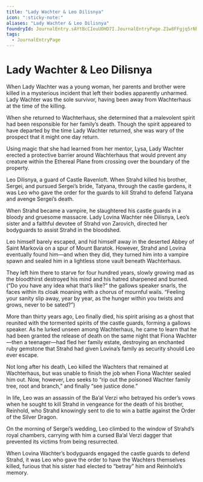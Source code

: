 ```yaml
---
title: "Lady Wachter & Leo Dilisnya"
icon: ":sticky-note:"
aliases: "Lady Wachter & Leo Dilisnya"
foundryId: JournalEntry.sAYtBcCIeuUOHD7I.JournalEntryPage.Z1w8FFgjq5rNhRro
tags:
  - JournalEntryPage
---
```


# Lady Wachter & Leo Dilisnya
When Lady Wachter was a young woman, her parents and brother were killed in a mysterious incident that left their bodies apparently unharmed. Lady Wachter was the sole survivor, having been away from Wachterhaus at the time of the killing.

When she returned to Wachterhaus, she determined that a malevolent spirit had been responsible for her family’s death. Though the spirit appeared to have departed by the time Lady Wachter returned, she was wary of the prospect that it might one day return.

Using magic that she had learned from her mentor, Lysa, Lady Wachter erected a protective barrier around Wachterhaus that would prevent any creature within the Ethereal Plane from crossing over the boundary of the property.

Leo Dilisnya, a guard of Castle Ravenloft. When Strahd killed his brother, Sergei, and pursued Sergei’s bride, Tatyana, through the castle gardens, it was Leo who gave the order for the guards to kill Strahd to defend Tatyana and avenge Sergei’s death.

When Strahd became a vampire, he slaughtered his castle guards in a bloody and gruesome massacre. Lady Lovina Wachter née Dilisnya, Leo’s sister and a faithful devotee of Strahd von Zarovich, directed her bodyguards to assist Strahd in the bloodshed.

Leo himself barely escaped, and hid himself away in the deserted Abbey of Saint Markovia on a spur of Mount Baratok. However, Strahd and Lovina eventually found him—and when they did, they turned him into a vampire spawn and sealed him in a lightless stone vault beneath Wachterhaus.

They left him there to starve for four hundred years, slowly growing mad as the bloodthirst destroyed his mind and his hatred sharpened and burned. (“Do you have any idea what that’s like?” the gallows speaker snarls, the faces within its cloak moaning with a chorus of mournful wails. “Feeling your sanity slip away, year by year, as the hunger within you twists and grows, never to be sated?”)

More than thirty years ago, Leo finally died, his spirit arising as a ghost that reunited with the tormented spirits of the castle guards, forming a gallows speaker. As he lurked unseen among Wachterhaus, he came to learn that he had been granted the release of death on the same night that Fiona Wachter—then a teenager—had fled her family estate, destroying an enchanted ruby gemstone that Strahd had given Lovina’s family as security should Leo ever escape.

Not long after his death, Leo killed the Wachters that remained at Wachterhaus, but was unable to finish the job when Fiona Wachter sealed him out. Now, however, Leo seeks to “rip out the poisoned Wachter family tree, root and branch,” and finally “see justice done.”

In life, Leo was an assassin of the Ba’al Verzi who betrayed his order’s vows when he sought to kill Strahd in vengeance for the death of his brother, Reinhold, who Strahd knowingly sent to die to win a battle against the Order of the Silver Dragon.

On the morning of Sergei’s wedding, Leo climbed to the window of Strahd’s royal chambers, carrying with him a cursed Ba’al Verzi dagger that prevented its victims from being resurrected.

When Lovina Wachter’s bodyguards engaged the castle guards to defend Strahd, it was Leo who gave the order to have the Wachters themselves killed, furious that his sister had elected to “betray” him and Reinhold’s memory.